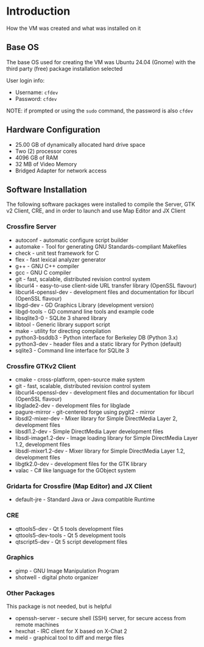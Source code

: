 # Introduction

How the VM was created and what was installed on it

## Base OS

The base OS used for creating the VM was Ubuntu 24.04 (Gnome) with the third party (free) package installation selected

User login info:
 * Username: `cfdev`
 * Password: `cfdev`
 
 NOTE: if prompted or using the `sudo` command, the password is also `cfdev`

## Hardware Configuration

 * 25.00 GB of dynamically allocated hard drive space
 * Two (2) processor cores
 * 4096 GB of RAM
 * 32 MB of Video Memory
 * Bridged Adapter for network access

## Software Installation

The following software packages were installed to compile the Server, GTK v2 Client, CRE, and in order to launch and use Map Editor and JX Client

### Crossfire Server

 * autoconf - automatic configure script builder 
 * automake - Tool for generating GNU Standards-compliant Makefiles 
 * check - unit test framework for C 
 * flex - fast lexical analyzer generator 
 * g++ - GNU C++ compiler 
 * gcc - GNU C compiler 
 * git - fast, scalable, distributed revision control system 
 * libcurl4 - easy-to-use client-side URL transfer library (OpenSSL flavour) 
 * libcurl4-openssl-dev - development files and documentation for libcurl (OpenSSL flavour) 
 * libgd-dev - GD Graphics Library (development version) 
 * libgd-tools - GD command line tools and example code 
 * libsqlite3-0 - SQLite 3 shared library 
 * libtool - Generic library support script 
 * make - utility for directing compilation 
 * python3-bsddb3 - Python interface for Berkeley DB (Python 3.x) 
 * python3-dev - header files and a static library for Python (default) 
 * sqlite3 - Command line interface for SQLite 3 

### Crossfire GTKv2 Client

 * cmake - cross-platform, open-source make system 
 * git - fast, scalable, distributed revision control system 
 * libcurl4-openssl-dev - development files and documentation for libcurl (OpenSSL flavour) 
 * libglade2-dev - development files for libglade 
 * pagure-mirror - git-centered forge using pygit2 - mirror
 * libsdl2-mixer-dev - Mixer library for Simple DirectMedia Layer 2, development files 
 * libsdl1.2-dev - Simple DirectMedia Layer development files 
 * libsdl-image1.2-dev - Image loading library for Simple DirectMedia Layer 1.2, development files 
 * libsdl-mixer1.2-dev - Mixer library for Simple DirectMedia Layer 1.2, development files 
 * libgtk2.0-dev - development files for the GTK library
 * valac - C# like language for the GObject system 

### Gridarta for Crossfire (Map Editor) and JX Client

 * default-jre - Standard Java or Java compatible Runtime 

### CRE

 * qttools5-dev - Qt 5 tools development files
 * qttools5-dev-tools - Qt 5 development tools 
 * qtscript5-dev - Qt 5 script development files 

### Graphics

 * gimp - GNU Image Manipulation Program
 * shotwell - digital photo organizer

### Other Packages

This package is not needed, but is helpful

 * openssh-server - secure shell (SSH) server, for secure access from remote machines
 * hexchat - IRC client for X based on X-Chat 2
 * meld - graphical tool to diff and merge files

